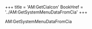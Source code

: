 +++
title = 'AM:GetCiaIcon'
BookHref = '../AM:GetSystemMenuDataFromCia'
+++

AM:GetSystemMenuDataFromCia
